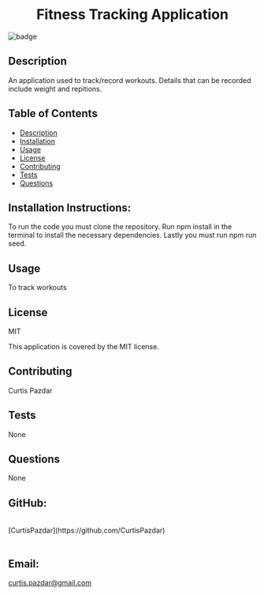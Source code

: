 
<h1 align="center">Fitness Tracking Application </h1>
  
![badge](https://img.shields.io/badge/license-MIT-brightgreen)<br />


## Description
 An application used to track/record workouts. Details that can be recorded include weight and repitions.

## Table of Contents
- [Description](#description)
- [Installation](#installationInstructions)
- [Usage](#usage)
- [License](#license)
- [Contributing](#contributors)
- [Tests](#test)
- [Questions](#questions)


## Installation Instructions:
 To run the code you must clone the repository. Run npm install in the terminal to install the necessary dependencies. Lastly you must run npm run seed. 

## Usage
 To track workouts

## License
 MIT

This application is covered by the MIT license. 

## Contributing
 Curtis Pazdar

## Tests
 None

## Questions
 None

## GitHub:
<br />
[CurtisPazdar](https://github.com/CurtisPazdar)<br />
<br />

## Email: <br />
curtis.pazdar@gmail.com<br /><br />
